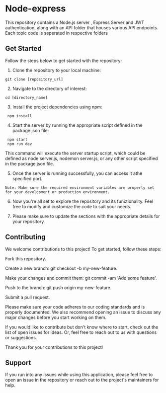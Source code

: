 # Node-express
This repository contains a Node.js server , Express Server and JWT authentication, along with an API folder that houses various API endpoints. Each topic code is seperated in respective folders


## Get Started
Follow the steps below to get started with the repository:

1. Clone the repository to your local machine:

```console
git clone [repository_url]
```

2. Navigate to the directory of interest:

```console
cd [directory_name]
```

3. Install the project dependencies using npm:
```console
 npm install
```

4. Start the server by running the appropriate script defined in the package.json file:

```console
 npm start
 npm run dev
```
 This command will execute the server startup script, which could be defined as node server.js, nodemon server.js, or any other script specified in the package.json file.

5. Once the server is running successfully, you can access it athe specified port.

```Note: Make sure the required environment variables are properly set for your development or production environment.```

6. Now you're all set to explore the repository and its functionality. Feel free to modify and customize the code to suit your needs.

8. Please make sure to update the sections with the appropriate details for your repository.

## Contributing
We welcome contributions to this project! To get started, follow these steps:

Fork this repository.

Create a new branch: git checkout -b my-new-feature.

Make your changes and commit them: git commit -am 'Add some feature'.

Push to the branch: git push origin my-new-feature.

Submit a pull request.

Please make sure your code adheres to our coding standards and is properly documented. We also recommend opening an issue to discuss any major changes before you start working on them.

If you would like to contribute but don't know where to start, check out the list of open issues for ideas. Or, feel free to reach out to us with questions or suggestions.

Thank you for your contributions to this project!

## Support
If you run into any issues while using this application, please feel free to open an issue in the repository or reach out to the project's maintainers for help.
